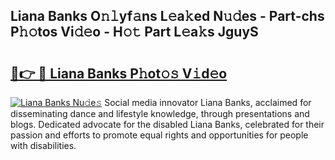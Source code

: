 ## Liana Banks O𝚗𝚕yf𝚊ns L𝚎a𝚔ed N𝚞𝚍es - Part-chs P𝚑𝚘tos Vi𝚍𝚎o - H𝚘𝚝 Part L𝚎a𝚔s JguyS

# <h2><a href="http://kf0w0u.oniu.top/?m=Liana+Banks">🔗👉 🔴 Liana Banks P𝚑ot𝚘𝚜 V𝚒d𝚎o</a></h2>

[![Liana Banks Nu𝚍e𝚜](https://i.imgur.com/0qMVB7G.gif)](http://kf0w0u.oniu.top/?m=Liana+Banks)
Social media innovator Liana Banks, acclaimed for disseminating dance and lifestyle knowledge, through presentations and blogs. Dedicated advocate for the disabled Liana Banks, celebrated for their passion and efforts to promote equal rights and opportunities for people with disabilities.  
